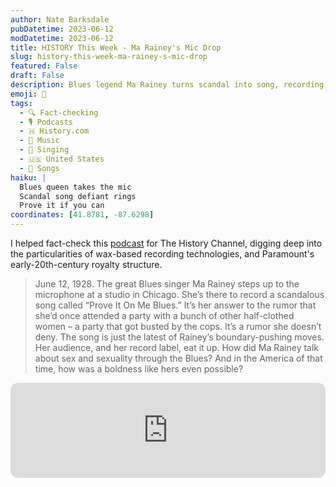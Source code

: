 ```yaml
---
author: Nate Barksdale
pubDatetime: 2023-06-12
modDatetime: 2023-06-12
title: HISTORY This Week - Ma Rainey's Mic Drop
slug: history-this-week-ma-rainey-s-mic-drop
featured: False
draft: False
description: Blues legend Ma Rainey turns scandal into song, recording her defiant "Prove It On Me Blues" in 1928 after rumors swirl about a raided party.
emoji: 🎤
tags:
  - 🔍 Fact-checking
  - 🎙️ Podcasts
  - 🇭 History.com
  - 🎵 Music
  - 🎤 Singing
  - 🇺🇸 United States
  - 🎵 Songs
haiku: |
  Blues queen takes the mic
  Scandal song defiant rings
  Prove it if you can
coordinates: [41.8781, -87.6298]
---
```


I helped fact-check this [podcast](https://open.spotify.com/episode/02MsmvmVpcL0auf5yBflAv?si=03G_ORiUQu-aH7shi-UcYw) for The History Channel, digging deep into the particularities of wax-based recording technologies, and Paramount's early-20th-century royalty structure.

> June 12, 1928. The great Blues singer Ma Rainey steps up to the microphone at a studio in Chicago. She’s there to record a scandalous song called “Prove It On Me Blues.” It’s her answer to the rumor that she’d once attended a party with a bunch of other half-clothed women – a party that got busted by the cops. It’s a rumor she doesn’t deny. The song is just the latest of Rainey’s boundary-pushing moves. Her audience, and her record label, eat it up. How did Ma Rainey talk about sex and sexuality through the Blues? And in the America of that time, how was a boldness like hers even possible?

<iframe style="border-radius:12px" src="https://open.spotify.com/embed/episode/02MsmvmVpcL0auf5yBflAv?utm_source=generator" width="100%" height="152" frameBorder="0" allowfullscreen="" allow="autoplay; clipboard-write; encrypted-media; fullscreen; picture-in-picture" loading="lazy"></iframe>
